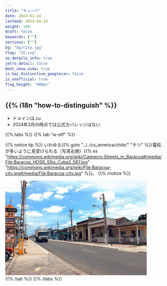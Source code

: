 ```yaml
---
title: "キューバ"
date: 2024-01-14
lastmod: 2024-04-14
weight: 100
draft: false
keywords: [""]
sections: [""]
bg: "bg/city.jpg"
flag: "CU.svg"
no_detaile_info: true
jetro_detail: false
dont_show_usda: true
is_has_distinctive_googlecar: false
is_unofficial: true
flag_height: "400px"
---
```


<div class="main-desciption country-description">
    <h2 class="section-title">{{% i18n "how-to-distinguish" %}}</h2>
    <ul class="rule-list">
        <li>ドメインは<span class="quiz">.cu</span></li>
        <li>2024年3月の時点では公式カバレッジはない</li>
    </ul>
</div>


{{% tabs %}}
{{% tab "w-etf" %}}

{{% notice tip %}}
いわゆる{{% goto "../../cs_america/chile/" "チリ" %}}電柱が多いように見受けられる（写真右側）{{% ex "https://commons.wikimedia.org/wiki/Category:Streets_in_Baracoa#/media/File:Baracoa_HDSR_S5is_Cuba2_587.jpg" "https://commons.wikimedia.org/wiki/File:Baracoa-city.jpg#/media/File:Baracoa-city.jpg" %}}。
{{% /notice %}}
<div class="googlemap-if unclickable">
<img src="./jatibonico_sancti_spiritus_cuba.jpg" width="90%">
</div>
{{% /tab %}}
{{% /tabs %}}